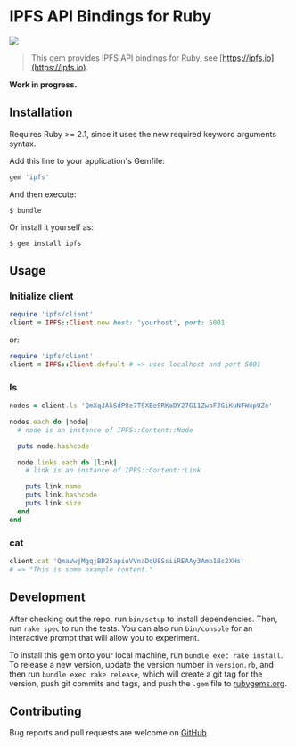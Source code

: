 # IPFS API Bindings for Ruby

![](https://ipfs.io/ipfs/QmQJ68PFMDdAsgCZvA1UVzzn18asVcf7HVvCDgpjiSCAse)

> This gem provides IPFS API bindings for Ruby, see [https://ipfs.io](https://ipfs.io).

**Work in progress.**

## Installation
Requires Ruby >= 2.1, since it uses the new required keyword arguments syntax.

Add this line to your application's Gemfile:

```ruby
gem 'ipfs'
```

And then execute:

    $ bundle

Or install it yourself as:

    $ gem install ipfs

## Usage
### Initialize client

```ruby
require 'ipfs/client'
client = IPFS::Client.new host: 'yourhost', port: 5001
```

or:

```ruby
require 'ipfs/client'
client = IPFS::Client.default # => uses localhost and port 5001
```

### ls

```ruby
nodes = client.ls 'QmXqJAkSdP8e7TSXEeSRKoDY27G11ZwaFJGiKuNFWxpUZo'

nodes.each do |node|
  # node is an instance of IPFS::Content::Node

  puts node.hashcode

  node.links.each do |link|
    # link is an instance of IPFS::Content::Link

    puts link.name
    puts link.hashcode
    puts link.size
  end
end
```

### cat
```ruby
client.cat 'QmaVwjMgqjBD25apiuVVnaDqU8SsiiREAAy3Amb1Bs2XHs'
# => "This is some example content."
```

## Development

After checking out the repo, run `bin/setup` to install dependencies. Then, run `rake spec` to run the tests. You can also run `bin/console` for an interactive prompt that will allow you to experiment.

To install this gem onto your local machine, run `bundle exec rake install`. To release a new version, update the version number in `version.rb`, and then run `bundle exec rake release`, which will create a git tag for the version, push git commits and tags, and push the `.gem` file to [rubygems.org](https://rubygems.org).

## Contributing

Bug reports and pull requests are welcome on [GitHub](https://github.com/Fryie/ipfs-ruby).
